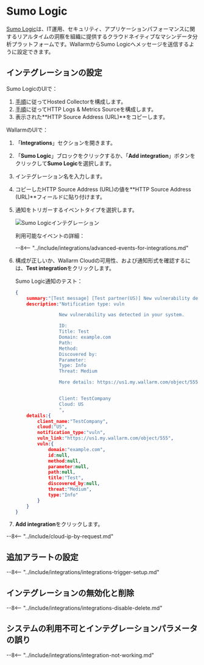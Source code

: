 # Sumo Logic

[Sumo Logic](https://www.sumologic.com/)は、IT運用、セキュリティ、アプリケーションパフォーマンスに関するリアルタイムの洞察を組織に提供するクラウドネイティブなマシンデータ分析プラットフォームです。WallarmからSumo Logicへメッセージを送信するように設定できます。

## インテグレーションの設定

Sumo LogicのUIで：

1. [手順](https://help.sumologic.com/03Send-Data/Hosted-Collectors/Configure-a-Hosted-Collector)に従ってHosted Collectorを構成します。
2. [手順](https://help.sumologic.com/03Send-Data/Sources/02Sources-for-Hosted-Collectors/HTTP-Source)に従ってHTTP Logs & Metrics Sourceを構成します。
3. 表示された**HTTP Source Address (URL)**をコピーします。

WallarmのUIで：

1. 「**Integrations**」セクションを開きます。
1. 「**Sumo Logic**」ブロックをクリックするか、「**Add integration**」ボタンをクリックして**Sumo Logic**を選択します。
1. インテグレーション名を入力します。
1. コピーしたHTTP Source Address (URL)の値を**HTTP Source Address (URL)**フィールドに貼り付けます。
1. 通知をトリガーするイベントタイプを選択します。

    ![Sumo Logicインテグレーション](../../../images/user-guides/settings/integrations/add-sumologic-integration.png)

    利用可能なイベントの詳細：

    --8<-- "../include/integrations/advanced-events-for-integrations.md"

1. 構成が正しいか、Wallarm Cloudの可用性、および通知形式を確認するには、**Test integration**をクリックします。

    Sumo Logic通知のテスト：

    ```json
    {
        summary:"[Test message] [Test partner(US)] New vulnerability detected",
        description:"Notification type: vuln

                    New vulnerability was detected in your system.

                    ID: 
                    Title: Test
                    Domain: example.com
                    Path: 
                    Method: 
                    Discovered by: 
                    Parameter: 
                    Type: Info
                    Threat: Medium

                    More details: https://us1.my.wallarm.com/object/555


                    Client: TestCompany
                    Cloud: US
                    ",
        details:{
            client_name:"TestCompany",
            cloud:"US",
            notification_type:"vuln",
            vuln_link:"https://us1.my.wallarm.com/object/555",
            vuln:{
                domain:"example.com",
                id:null,
                method:null,
                parameter:null,
                path:null,
                title:"Test",
                discovered_by:null,
                threat:"Medium",
                type:"Info"
            }
        }
    }
    ```

1. **Add integration**をクリックします。

--8<-- "../include/cloud-ip-by-request.md"

## 追加アラートの設定

--8<-- "../include/integrations/integrations-trigger-setup.md"

## インテグレーションの無効化と削除

--8<-- "../include/integrations/integrations-disable-delete.md"

## システムの利用不可とインテグレーションパラメータの誤り

--8<-- "../include/integrations/integration-not-working.md"